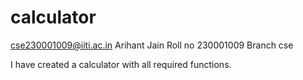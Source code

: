 # calculator
cse230001009@iiti.ac.in
Arihant Jain 
Roll no 230001009
Branch cse

I have created a calculator with all required functions.
